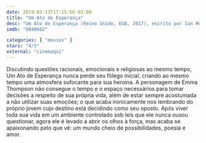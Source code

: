 ```yaml
---
date: 2019-03-13T17:15:56-03:00
title: "Um Ato de Esperança"
desc: "Um Ato de Esperança (Reino Unido, EUA, 2017), escrito por Ian McEwan baseado no seu próprio livro, dirigido por Richard Eyre, com Emma Thompson, Stanley Tucci, Fionn Whitehead."
imdb: "6040662"

categories: [ "movies" ]
stars: "4/5"
external: "cinemaqui"
---
```

Discutindo questões racionais, emocionais e religiosas ao mesmo tempo, Um Ato de Esperança nunca perde seu fôlego inicial, criando ao mesmo tempo uma atmosfera sufocante para sua heroína. A personagem de Emma Thompson não consegue o tempo e o espaço necessários para tomar decisões a respeito de sua própria vida, além de estar sempre acostumada a não utilizar suas emoções; o que acaba ironicamente nos lembrando do próprio jovem cujo destino está decidindo como seu oposto. Após viver toda sua vida em um ambiente controlado sob leis que ele nunca ousou questionar, agora ele é levado a abrir os olhos à força, mas acaba se apaixonando pelo que vê: um mundo cheio de possibilidades, poesia e amor.
